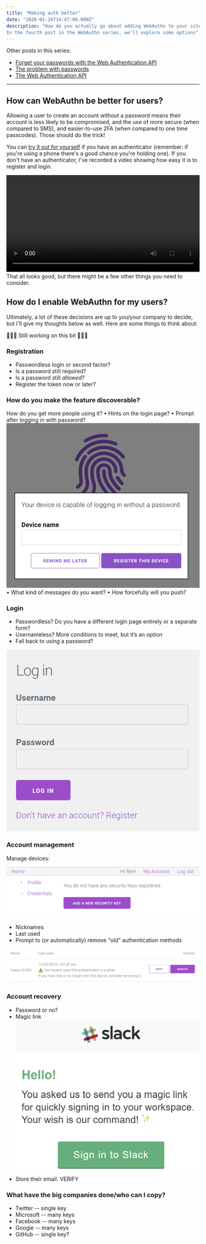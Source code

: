 ```yaml
---
title: "Making auth better"
date: "2020-01-26T14:47:00.000Z"
description: "How do you actually go about adding WebAuthn to your site or application?
In the fourth post in the WebAuthn series, we'll explore some options"
---
```


Other posts in this series:

- [Forget your passwords with the Web Authentication API](../part-1-forget-your-passwords)
- [The problem with passwords](../part-2-the-problem-with-passwords)
- [The Web Authentication API](../part-3-web-authentication-api)

---

## How can WebAuthn be better for users?

Allowing a user to create an account without a password means
their account is less likely to be compromised,
and the use of more secure (when compared to SMS),
and easier-to-use 2FA (when compared to one time passcodes).
Those should do the trick!

You can [try it out for yourself](https://webauth.io) if you have an authenticator
(remember: if you're using a phone there's a good chance you're holding one).
If you don't have an authenticator, I've recorded a video showing how easy it is to register and login.

<video width="630" controls style="max-width: 100%;">
  <source src="../register-login-demo.mp4" type="video/mp4">
Your browser does not support the video tag.
</video>

<br />
That all looks good, but there might be a few other things you need to consider.

## How do I enable WebAuthn for my users?

Ultimately, a lot of these decisions are up to you/your company to decide,
but I'll give my thoughts below as well. Here are some things to think about:

🚧👷‍♀️ Still working on this bit 👷‍♂️🚧

### Registration

- Passwordless login or second factor?
- Is a password still required?
- Is a password still _allowed_?
- Register the token now or later?

### How do you make the feature discoverable?

How do you get more people using it?
• Hints on the login page?
• Prompt after logging in with password? <img src="../ux-prompt.png" alt="Prompt that the ability to use a platform authenticator is available to help users discover">
• What kind of messages do you want?
• How forcefully will you push?

### Login

- Passwordless? Do you have a different login page entirely or a separate form?
- Usernameless? More conditions to meet, but it’s an option
- Fall back to using a password?

<img src="../ux-log-in.png" alt="Log in page with username and password fields">

### Account management

Manage devices:

<img src="../ux-creds.png" alt="Manage devices page to allow adding a device">

- Nicknames
- Last used
- Prompt to (or automatically) remove "old" authentication methods

<img src="../ux-unused.png" alt="Manage devices page with prompt for unused device">

### Account recovery

- Password or no?
- Magic link <img src="../ux-magic-link.png" alt="Allow login with a magic link or OTP">
- Store their email. VERIFY

### What have the big companies done/who can I copy?

- Twitter -- single key
- Microsoft -- many keys
- Facebook -- many keys
- Google -- many keys
- GitHub -- single key?

